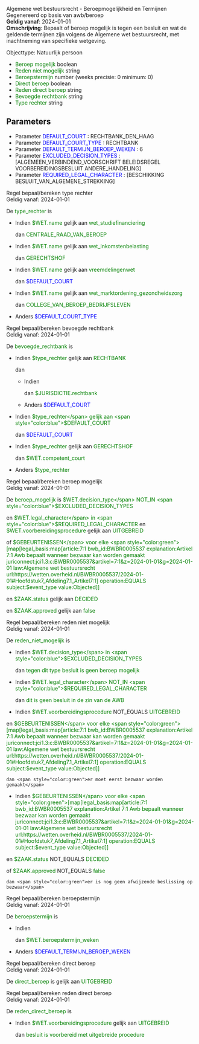 Algemene wet bestuursrecht - Beroepmogelijkheid en Termijnen \
Gegenereerd op basis van awb/beroep \
**Geldig vanaf**: 2024-01-01 \
**Omschrijving**: Bepaalt of beroep mogelijk is tegen een besluit en wat de geldende termijnen zijn volgens de Algemene wet bestuursrecht, met inachtneming van specifieke wetgeving.


Objecttype: Natuurlijk persoon
- <span style="color:green">Beroep mogelijk</span> boolean
- <span style="color:green">Reden niet mogelijk</span> string
- <span style="color:green">Beroepstermijn</span> number (weeks precisie: 0 minimum: 0)
- <span style="color:green">Direct beroep</span> boolean
- <span style="color:green">Reden direct beroep</span> string
- <span style="color:green">Bevoegde rechtbank</span> string
- <span style="color:green">Type rechter</span> string

## Parameters ##
- Parameter <span style="color:blue">DEFAULT_COURT</span> : RECHTBANK_DEN_HAAG
- Parameter <span style="color:blue">DEFAULT_COURT_TYPE</span> : RECHTBANK
- Parameter <span style="color:blue">DEFAULT_TERMIJN_BEROEP_WEKEN</span> : 6
- Parameter <span style="color:blue">EXCLUDED_DECISION_TYPES</span> : [ALGEMEEN_VERBINDEND_VOORSCHRIFT BELEIDSREGEL VOORBEREIDINGSBESLUIT ANDERE_HANDELING]
- Parameter <span style="color:blue">REQUIRED_LEGAL_CHARACTER</span> : [BESCHIKKING BESLUIT_VAN_ALGEMENE_STREKKING]


Regel bepaal/bereken type rechter \
Geldig vanaf: 2024-01-01

De <span style="color: green">type_rechter</span> is

  - Indien <span style="color:green">$WET.name</span> gelijk aan <span style="color:green">wet_studiefinanciering</span>


    dan <span style="color:green">CENTRALE_RAAD_VAN_BEROEP</span>


  - Indien <span style="color:green">$WET.name</span> gelijk aan <span style="color:green">wet_inkomstenbelasting</span>


    dan <span style="color:green">GERECHTSHOF</span>


  - Indien <span style="color:green">$WET.name</span> gelijk aan <span style="color:green">vreemdelingenwet</span>


    dan <span style="color:blue">$DEFAULT_COURT</span>


  - Indien <span style="color:green">$WET.name</span> gelijk aan <span style="color:green">wet_marktordening_gezondheidszorg</span>


    dan <span style="color:green">COLLEGE_VAN_BEROEP_BEDRIJFSLEVEN</span>


  - Anders <span style="color:blue">$DEFAULT_COURT_TYPE</span>



Regel bepaal/bereken bevoegde rechtbank \
Geldig vanaf: 2024-01-01

De <span style="color: green">bevoegde_rechtbank</span> is

  - Indien <span style="color:green">$type_rechter</span> gelijk aan <span style="color:green">RECHTBANK</span>


    dan
    - Indien

      dan <span style="color:green">$JURISDICTIE.rechtbank</span>


    - Anders <span style="color:blue">$DEFAULT_COURT</span>




  - Indien <span style="color:green">$type_rechter</span> gelijk aan <span style="color:blue">$DEFAULT_COURT</span>


    dan <span style="color:blue">$DEFAULT_COURT</span>


  - Indien <span style="color:green">$type_rechter</span> gelijk aan <span style="color:green">GERECHTSHOF</span>


    dan <span style="color:green">$WET.competent_court</span>


  - Anders <span style="color:green">$type_rechter</span>



Regel bepaal/bereken beroep mogelijk \
Geldig vanaf: 2024-01-01

De <span style="color: green">beroep_mogelijk</span> is
<span style="color:green">$WET.decision_type</span> NOT_IN <span style="color:blue">$EXCLUDED_DECISION_TYPES</span>


 en <span style="color:green">$WET.legal_character</span> in
		<span style="color:blue">$REQUIRED_LEGAL_CHARACTER</span>
 en <span style="color:green">$WET.voorbereidingsprocedure</span> gelijk aan <span style="color:green">UITGEBREID</span>

 of <span style="color:green">$GEBEURTENISSEN</span> voor elke <span style="color:green">[map[legal_basis:map[article:7:1 bwb_id:BWBR0005537 explanation:Artikel 7:1 Awb bepaalt wanneer bezwaar kan worden gemaakt juriconnect:jci1.3:c:BWBR0005537&artikel=7:1&z=2024-01-01&g=2024-01-01 law:Algemene wet bestuursrecht url:https://wetten.overheid.nl/BWBR0005537/2024-01-01#Hoofdstuk7_Afdeling7.1_Artikel7:1] operation:EQUALS subject:$event_type value:Objected]]</span>



 en <span style="color:green">$ZAAK.status</span> gelijk aan <span style="color:green">DECIDED</span>

 en <span style="color:green">$ZAAK.approved</span> gelijk aan <span style="color:green">false</span>










Regel bepaal/bereken reden niet mogelijk \
Geldig vanaf: 2024-01-01

De <span style="color: green">reden_niet_mogelijk</span> is

  - Indien <span style="color:green">$WET.decision_type</span> in
  		<span style="color:blue">$EXCLUDED_DECISION_TYPES</span>

    dan <span style="color:green">tegen dit type besluit is geen beroep mogelijk</span>


  - Indien <span style="color:green">$WET.legal_character</span> NOT_IN <span style="color:blue">$REQUIRED_LEGAL_CHARACTER</span>



    dan <span style="color:green">dit is geen besluit in de zin van de AWB</span>


  - Indien <span style="color:green">$WET.voorbereidingsprocedure</span> NOT_EQUALS <span style="color:green">UITGEBREID</span>

   en <span style="color:green">$GEBEURTENISSEN</span> voor elke <span style="color:green">[map[legal_basis:map[article:7:1 bwb_id:BWBR0005537 explanation:Artikel 7:1 Awb bepaalt wanneer bezwaar kan worden gemaakt juriconnect:jci1.3:c:BWBR0005537&artikel=7:1&z=2024-01-01&g=2024-01-01 law:Algemene wet bestuursrecht url:https://wetten.overheid.nl/BWBR0005537/2024-01-01#Hoofdstuk7_Afdeling7.1_Artikel7:1] operation:EQUALS subject:$event_type value:Objected]]</span>






    dan <span style="color:green">er moet eerst bezwaar worden gemaakt</span>


  - Indien <span style="color:green">$GEBEURTENISSEN</span> voor elke <span style="color:green">[map[legal_basis:map[article:7:1 bwb_id:BWBR0005537 explanation:Artikel 7:1 Awb bepaalt wanneer bezwaar kan worden gemaakt juriconnect:jci1.3:c:BWBR0005537&artikel=7:1&z=2024-01-01&g=2024-01-01 law:Algemene wet bestuursrecht url:https://wetten.overheid.nl/BWBR0005537/2024-01-01#Hoofdstuk7_Afdeling7.1_Artikel7:1] operation:EQUALS subject:$event_type value:Objected]]</span>



   en <span style="color:green">$ZAAK.status</span> NOT_EQUALS <span style="color:green">DECIDED</span>

   of <span style="color:green">$ZAAK.approved</span> NOT_EQUALS <span style="color:green">false</span>






    dan <span style="color:green">er is nog geen afwijzende beslissing op bezwaar</span>




Regel bepaal/bereken beroepstermijn \
Geldig vanaf: 2024-01-01

De <span style="color: green">beroepstermijn</span> is

  - Indien

    dan <span style="color:green">$WET.beroepstermijn_weken</span>


  - Anders <span style="color:blue">$DEFAULT_TERMIJN_BEROEP_WEKEN</span>



Regel bepaal/bereken direct beroep \
Geldig vanaf: 2024-01-01

De <span style="color: green">direct_beroep</span> is
gelijk aan <span style="color:green">UITGEBREID</span>


Regel bepaal/bereken reden direct beroep \
Geldig vanaf: 2024-01-01

De <span style="color: green">reden_direct_beroep</span> is

  - Indien <span style="color:green">$WET.voorbereidingsprocedure</span> gelijk aan <span style="color:green">UITGEBREID</span>


    dan <span style="color:green">besluit is voorbereid met uitgebreide procedure</span>

